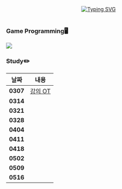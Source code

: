 <div align="center">
<a href="https://git.io/typing-svg"><img src="https://readme-typing-svg.demolab.com?font=Fredoka+One&size=50&pause=1000&color=FCC624&background=222222&center=true&vCenter=true&random=true&width=1100&height=130&lines=Gnyo's+System+Programming" alt="Typing SVG" /></a>
</div>
</br>

### Game Programming🖥️
<img src="https://img.shields.io/badge/Linux-FCC624?style=for-the-badge&logo=Linux&logoColor=222222"/>
<br>

### Study✏️
| 날짜  | 내용 |
|-------|------|
| **0307** | [강의 OT](https://github.com/Gnyo/systemPG/tree/main/0307) |
| **0314** |  |
| **0321** |  |
| **0328** |  |
| **0404** |  |
| **0411** |  |
| **0418** |  |
| **0502** |  |
| **0509** |  |
| **0516** |  |

